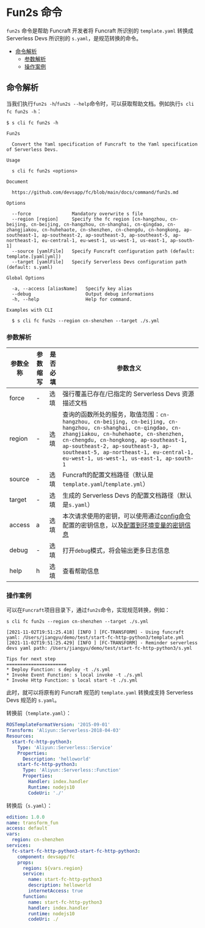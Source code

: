 # Fun2s 命令

`fun2s` 命令是帮助 Funcraft 开发者将 Funcraft 所识别的 `template.yaml` 转换成 Serverless Devs 所识别的 `s.yaml`，是规范转换的命令。

- [命令解析](#命令解析)
    - [参数解析](#参数解析)
    - [操作案例](#操作案例)

## 命令解析

当我们执行`fun2s -h`/`fun2s --help`命令时，可以获取帮助文档。例如执行`s cli fc fun2s -h`：

```shell script
$ s cli fc fun2s -h

Fun2s

  Convert the Yaml specification of Funcraft to the Yaml specification of Serverless Devs.

Usage

  s cli fc fun2s <options>  
                            
Document
  
  https://github.com/devsapp/fc/blob/main/docs/command/fun2s.md

Options

  --force               Mandatory overwrite s file                                    
  --region [region]     Specify the fc region [cn-hangzhou, cn-beijing, cn-beijing, cn-hangzhou, cn-shanghai, cn-qingdao, cn-zhangjiakou, cn-huhehaote, cn-shenzhen, cn-chengdu, cn-hongkong, ap-southeast-1, ap-southeast-2, ap-southeast-3, ap-southeast-5, ap-northeast-1, eu-central-1, eu-west-1, us-west-1, us-east-1, ap-south-1]    
  --source [yamlFile]   Specify Funcraft configuration path (default: template.[yaml|yml])  
  --target [yamlFile]   Specify Serverless Devs configuration path (default: s.yaml)   

Global Options

  -a, --access [aliasName]   Specify key alias         
  --debug                    Output debug informations 
  -h, --help                 Help for command.         

Examples with CLI

  $ s cli fc fun2s --region cn-shenzhen --target ./s.yml 
```

### 参数解析

| 参数全称 | 参数缩写 | 是否必填 | 参数含义 |
|-----|-----|-----|-----|
| force | - | 选填 | 强行覆盖已存在/已指定的 Serverless Devs 资源描述文档 |
| region | - | 选填 |查询的函数所处的服务，取值范围：`cn-hangzhou, cn-beijing, cn-beijing, cn-hangzhou, cn-shanghai, cn-qingdao, cn-zhangjiakou, cn-huhehaote, cn-shenzhen, cn-chengdu, cn-hongkong, ap-southeast-1, ap-southeast-2, ap-southeast-3, ap-southeast-5, ap-northeast-1, eu-central-1, eu-west-1, us-west-1, us-east-1, ap-south-1` |
| source | - | 选填 | Funcraft的配置文档路径（默认是`template.yaml`/`template.yml`） |
| target | - | 选填 | 生成的 Serverless Devs 的配置文档路径（默认是`s.yaml`） |
| access | a | 选填 | 本次请求使用的密钥，可以使用通过[config命令](https://github.com/Serverless-Devs/Serverless-Devs/tree/master/docs/zh/command/config.md#config-add-命令) 配置的密钥信息，以及[配置到环境变量的密钥信息](https://github.com/Serverless-Devs/Serverless-Devs/tree/master/docs/zh/command/config.md#通过环境变量配置密钥信息) |
| debug | - | 选填 | 打开`debug`模式，将会输出更多日志信息 |
| help | h | 选填 | 查看帮助信息 |

### 操作案例

可以在`Funcraft`项目目录下，通过`fun2s`命令，实现规范转换，例如：

```shell script
s cli fc fun2s --region cn-shenzhen --target ./s.yml

[2021-11-02T19:51:25.418] [INFO ] [FC-TRANSFORM] - Using funcraft yaml: /Users/jiangyu/demo/test/start-fc-http-python3/template.yml
[2021-11-02T19:51:25.429] [INFO ] [FC-TRANSFORM] - Reminder serverless devs yaml path: /Users/jiangyu/demo/test/start-fc-http-python3/s.yml

Tips for next step
======================
* Deploy Function: s deploy -t ./s.yml
* Invoke Event Function: s local invoke -t ./s.yml
* Invoke Http Function: s local start -t ./s.yml
```

此时，就可以将原有的 Funcraft 规范的 `template.yaml` 转换成支持 Serverless Devs 规范的 `s.yaml`。

转换前（`template.yaml`）：

```yaml
ROSTemplateFormatVersion: '2015-09-01'
Transform: 'Aliyun::Serverless-2018-04-03'
Resources:
  start-fc-http-python3:
    Type: 'Aliyun::Serverless::Service'
    Properties:
      Description: 'helloworld'
    start-fc-http-python3:
      Type: 'Aliyun::Serverless::Function'
      Properties:
        Handler: index.handler
        Runtime: nodejs10
        CodeUri: './'
```

转换后（`s.yaml`）：

```yaml
edition: 1.0.0
name: transform_fun
access: default
vars:
  region: cn-shenzhen
services:
  fc-start-fc-http-python3-start-fc-http-python3:
    component: devsapp/fc
    props:
      region: ${vars.region}
      service:
        name: start-fc-http-python3
        description: helloworld
        internetAccess: true
      function:
        name: start-fc-http-python3
        handler: index.handler
        runtime: nodejs10
        codeUri: ./
```
